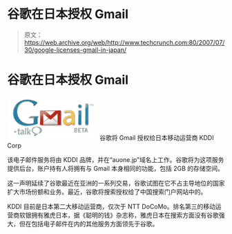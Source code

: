 # 谷歌在日本授权 Gmail 

> 原文：<https://web.archive.org/web/http://www.techcrunch.com:80/2007/07/30/google-licenses-gmail-in-japan/>

# 谷歌在日本授权 Gmail

[![](img/d34982d75593e4cd4211a3f4e9ae8f3b.png)](https://web.archive.org/web/20220929200812/http://www.gmail.com/) 谷歌将 Gmail 授权给日本移动运营商 KDDI Corp

该电子邮件服务将由 KDDI 品牌，并在“auone.jp”域名上工作。谷歌将为这项服务提供后台，账户持有人将拥有与 Gmail 本身相同的功能，包括 2GB 的存储空间。

这一声明延续了谷歌最近在亚洲的一系列交易，谷歌试图在它不占主导地位的国家扩大市场份额和业务。最近，谷歌将搜索授权给了中国搜索门户网站中的。

KDDI 目前是日本第二大移动运营商，仅次于 NTT DoCoMo。排名第三的移动运营商软银拥有雅虎日本，据《聪明的钱》杂志称，雅虎日本在搜索方面没有谷歌强大，但在包括电子邮件在内的其他服务方面领先于谷歌。
